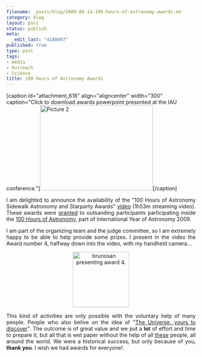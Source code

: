 ```yaml
--- 
filename: _posts/blog/2009-08-14-100-hours-of-astronomy-awards.md
category: blog
layout: post
status: publish
meta: 
  _edit_last: "4180497"
published: true
type: post
tags: 
- media
- Outreach
- Science
title: 100 Hours of Astronomy Awards
---
```

[caption id="attachment_618" align="aligncenter" width="300" caption="Click to download awards powerpoint presented at the IAU conference."]<a href="http://nasonurb.files.wordpress.com/2009/08/100ha-awards.ppt"><img class="size-medium wp-image-618" title="Picture 2" src="http://nasonurb.files.wordpress.com/2009/08/picture-2.png?w=300" alt="Picture 2" width="300" height="227" /></a>[/caption]
<p style="text-align:justify;">I am delighted to announce the availability of the "100 Hours of Astronomy Sidewalk Astronomy and Starparty Awards" <a href="http://www.video.rnp.br/overmedia/VisualizarVideo.do?_InstanceIdentifier=0&amp;_EntityIdentifier=rnpJi9ldP_k-5Rl0gdMV_7G9YYpaho6TA1SO4CYChdSBjU.">video</a> (1h53m streaming video). These awards were <a href="http://www.100hoursofastronomy.org/component/content/article/34-site-navigation/253-award-winners">granted</a> to outsanding participants participating inside the <a href="http://www.100hoursofastronomy.org/">100 Hours of Astronom</a>y, part of International Year of Astronomy 2009.</p>
<p style="text-align:justify;">I am part of the organizing team and the judge committee, so I am extremely happy to be able to help provide some prizes. I present in the video the Award number 4, halfway down into the video, with my handheld camera...</p>
<p style="text-align:center;"><a href="http://www.video.rnp.br/overmedia/VisualizarVideo.do?_InstanceIdentifier=0&amp;_EntityIdentifier=rnpJi9ldP_k-5Rl0gdMV_7G9YYpaho6TA1SO4CYChdSBjU."><img class="size-thumbnail wp-image-621 aligncenter" title="brunosan presenting award 4." src="http://nasonurb.files.wordpress.com/2009/08/picture-3.png?w=150" alt="brunosan presenting award 4." width="150" height="148" /></a></p>
<p style="text-align:justify;">This kind of activities are only possible with the voluntary help of many people. People who also belive on the idea of "<a href="http://www.astronomy2009.org/">The Universe, yours to discover</a>". The outcome is of great value and we put a <strong>lot</strong> of effort and time to prepare it, but all that is wet paper without the help of all <a href="http://www.100hoursofastronomy.org/component/eventlist/eventsmap">these</a> people, all around the world. We were a historical success, but only because of you, <strong>thank you</strong>. I wish we had awards for everyone!.</p>
